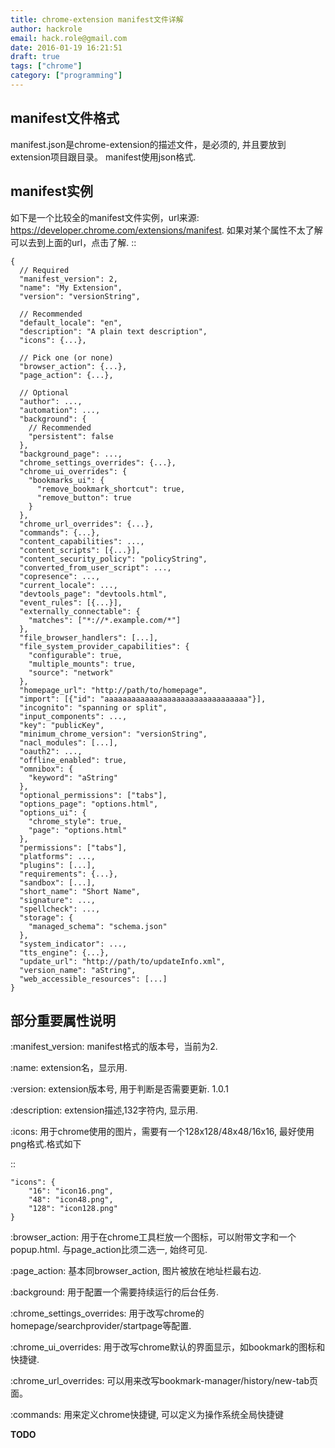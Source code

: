 ```yaml
---
title: chrome-extension manifest文件详解
author: hackrole
email: hack.role@gmail.com
date: 2016-01-19 16:21:51
draft: true
tags: ["chrome"]
category: ["programming"]
---
```




manifest文件格式
----------------

manifest.json是chrome-extension的描述文件，是必须的, 并且要放到extension项目跟目录。
manifest使用json格式.

manifest实例
------------

如下是一个比较全的manifest文件实例，url来源: https://developer.chrome.com/extensions/manifest.
如果对某个属性不太了解可以去到上面的url，点击了解.
::

    {
      // Required
      "manifest_version": 2,
      "name": "My Extension",
      "version": "versionString",

      // Recommended
      "default_locale": "en",
      "description": "A plain text description",
      "icons": {...},

      // Pick one (or none)
      "browser_action": {...},
      "page_action": {...},

      // Optional
      "author": ...,
      "automation": ...,
      "background": {
        // Recommended
        "persistent": false
      },
      "background_page": ...,
      "chrome_settings_overrides": {...},
      "chrome_ui_overrides": {
        "bookmarks_ui": {
          "remove_bookmark_shortcut": true,
          "remove_button": true
        }
      },
      "chrome_url_overrides": {...},
      "commands": {...},
      "content_capabilities": ...,
      "content_scripts": [{...}],
      "content_security_policy": "policyString",
      "converted_from_user_script": ...,
      "copresence": ...,
      "current_locale": ...,
      "devtools_page": "devtools.html",
      "event_rules": [{...}],
      "externally_connectable": {
        "matches": ["*://*.example.com/*"]
      },
      "file_browser_handlers": [...],
      "file_system_provider_capabilities": {
        "configurable": true,
        "multiple_mounts": true,
        "source": "network"
      },
      "homepage_url": "http://path/to/homepage",
      "import": [{"id": "aaaaaaaaaaaaaaaaaaaaaaaaaaaaaaaa"}],
      "incognito": "spanning or split",
      "input_components": ...,
      "key": "publicKey",
      "minimum_chrome_version": "versionString",
      "nacl_modules": [...],
      "oauth2": ...,
      "offline_enabled": true,
      "omnibox": {
        "keyword": "aString"
      },
      "optional_permissions": ["tabs"],
      "options_page": "options.html",
      "options_ui": {
        "chrome_style": true,
        "page": "options.html"
      },
      "permissions": ["tabs"],
      "platforms": ...,
      "plugins": [...],
      "requirements": {...},
      "sandbox": [...],
      "short_name": "Short Name",
      "signature": ...,
      "spellcheck": ...,
      "storage": {
        "managed_schema": "schema.json"
      },
      "system_indicator": ...,
      "tts_engine": {...},
      "update_url": "http://path/to/updateInfo.xml",
      "version_name": "aString",
      "web_accessible_resources": [...]
    }

部分重要属性说明
----------------

:manifest_version: manifest格式的版本号，当前为2.

:name: extension名，显示用.

:version: extension版本号, 用于判断是否需要更新. 1.0.1

:description: extension描述,132字符内, 显示用.

:icons: 用于chrome使用的图片，需要有一个128x128/48x48/16x16, 最好使用png格式.格式如下

::

    "icons": {
        "16": "icon16.png",
        "48": "icon48.png",
        "128": "icon128.png"
    }

:browser_action: 用于在chrome工具栏放一个图标，可以附带文字和一个popup.html.
                 与page_action比须二选一, 始终可见.

:page_action: 基本同browser_action, 图片被放在地址栏最右边.

:background: 用于配置一个需要持续运行的后台任务.

:chrome_settings_overrides: 用于改写chrome的homepage/searchprovider/startpage等配置.

:chrome_ui_overrides: 用于改写chrome默认的界面显示，如bookmark的图标和快捷键.

:chrome_url_overrides: 可以用来改写bookmark-manager/history/new-tab页面。

:commands: 用来定义chrome快捷键, 可以定义为操作系统全局快捷键

**TODO**
